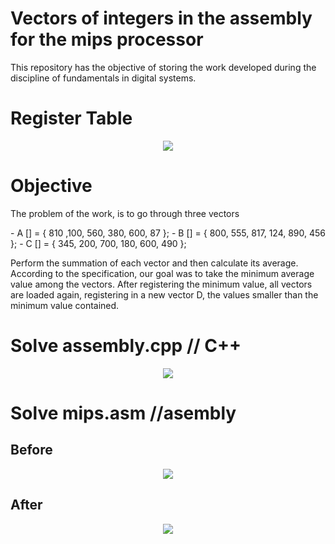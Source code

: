 # Vectors of integers in the assembly for the mips processor
<p>This repository has the objective of storing the work developed during the discipline of fundamentals in digital systems.</p>

# Register Table
<div align="center"><img src="https://user-images.githubusercontent.com/40221574/176965044-f31d50b1-6fb9-4012-9568-2282f324b789.png" /></div>

# Objective
<p>The problem of the work, is to go through three vectors</p>
- A [] = { 810 ,100, 560, 380, 600, 87 };
- B [] = { 800, 555, 817, 124, 890, 456 };
- C [] = { 345, 200, 700, 180, 600, 490 };
 <p>Perform the summation of each vector and then calculate its average. According to the specification, our goal was to take the minimum average value among the vectors. After registering the minimum value, all vectors are loaded again, registering in a new vector D, the values smaller than the minimum value contained.</p>
 

# Solve assembly.cpp // C++
<div align="center"><img src="https://user-images.githubusercontent.com/40221574/176967605-e1f8b240-acdf-4174-a371-1371b0a38108.png" /></div>

# Solve mips.asm //asembly

<h2>Before</h2>
<div align="center"><img src="https://user-images.githubusercontent.com/40221574/176967523-56ea6700-819c-4f42-a322-3f147412b970.png" /></div>

<h2>After</h2>
<div align="center"><img src="https://user-images.githubusercontent.com/40221574/176967499-961b5187-0d28-42df-a5e2-660f62b7e81d.png" /></div>
